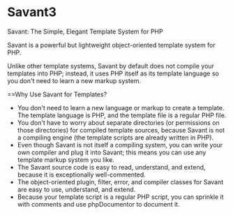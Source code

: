 Savant3
=======

Savant: The Simple, Elegant Template System for PHP

Savant is a powerful but lightweight object-oriented template system for PHP.

Unlike other template systems, Savant by default does not compile your templates into PHP; instead, it uses PHP itself as its template language so you don't need to learn a new markup system.

==Why Use Savant for Templates?

 * You don't need to learn a new language or markup to create a template. The template language is PHP, and the template file is a regular PHP file.
 * You don't have to worry about separate directories (or permissions on those directories) for compiled template sources, because Savant is not a compiling engine (the template scripts are already written in PHP).
 * Even though Savant is not itself a compiling system, you can write your own compiler and plug it into Savant; this means you can use any template markup system you like.
 * The Savant source code is easy to read, understand, and extend, because it is exceptionally well-commented.
 * The object-oriented plugin, filter, error, and compiler classes for Savant are easy to use, understand, and extend.
 * Because your template script is a regular PHP script, you can sprinkle it with comments and use phpDocumentor to document it.
